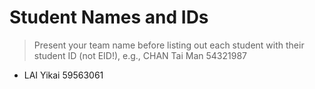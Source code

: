 # Student Names and IDs

> Present your team name before listing out each student with their student ID (not EID!), e.g., CHAN Tai Man 54321987

- LAI Yikai 59563061
